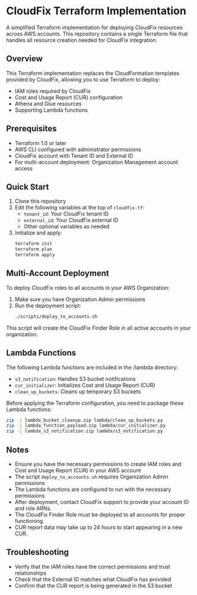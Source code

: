 # CloudFix Terraform Implementation

A simplified Terraform implementation for deploying CloudFix resources across AWS accounts. This repository contains a single Terraform file that handles all resource creation needed for CloudFix integration.

## Overview

This Terraform implementation replaces the CloudFormation templates provided by CloudFix, allowing you to use Terraform to deploy:

- IAM roles required by CloudFix
- Cost and Usage Report (CUR) configuration
- Athena and Glue resources
- Supporting Lambda functions

## Prerequisites

- Terraform 1.0 or later
- AWS CLI configured with administrator permissions
- CloudFix account with Tenant ID and External ID
- For multi-account deployment: Organization Management account access

## Quick Start

1. Clone this repository
2. Edit the following variables at the top of `cloudfix.tf`:
   - `tenant_id`: Your CloudFix tenant ID
   - `external_id`: Your CloudFix external ID
   - Other optional variables as needed
3. Initialize and apply:
   ```bash
   terraform init
   terraform plan
   terraform apply

## Multi-Account Deployment

To deploy CloudFix roles to all accounts in your AWS Organization:

1. Make sure you have Organization Admin permissions
2. Run the deployment script:
   ```bash
   ./scripts/deploy_to_accounts.sh

This script will create the CloudFix Finder Role in all active accounts in your organization.

## Lambda Functions

The following Lambda functions are included in the /lambda directory:

- `s3_notification`: Handles S3 bucket notifications
- `cur_initializer`: Initializes Cost and Usage Report (CUR)
- `clean_up_buckets`: Cleans up temporary S3 buckets

Before applying the Terraform configuration, you need to package these Lambda functions:

```bash
zip -j lambda_bucket_cleanup.zip lambda/clean_up_buckets.py
zip -j lambda_function_payload.zip lambda/cur_initializer.py
zip -j lambda_s3_notification.zip lambda/s3_notification.py
```

## Notes

- Ensure you have the necessary permissions to create IAM roles and Cost and Usage Report (CUR) in your AWS account
- The script `deploy_to_accounts.sh` requires Organization Admin permissions
- The Lambda functions are configured to run with the necessary permissions
- After deployment, contact CloudFix support to provide your account ID and role ARNs.
- The CloudFix Finder Role must be deployed to all accounts for proper functioning.
- CUR report data may take up to 24 hours to start appearing in a new CUR.

## Troubleshooting

- Verify that the IAM roles have the correct permissions and trust relationships
- Check that the External ID matches what CloudFix has provided
- Confirm that the CUR report is being generated in the S3 bucket